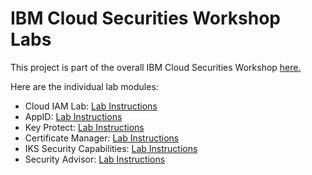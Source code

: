 # IBM Cloud Securities Workshop Labs

This project is part of the overall IBM Cloud Securities Workshop [here.](https://github.com/ibm-cloud-architecture/ibm-security-workshop)

Here are the individual lab modules:

* Cloud IAM Lab: [Lab Instructions](./CloudIAM/README.md)
* AppID: [Lab Instructions](./AppID/README.md)
* Key Protect: [Lab Instructions](./KeyProtect/README.md)
* Certificate Manager: [Lab Instructions](./CertificateManager/README.md)
* IKS Security Capabilities: [Lab Instructions](./IKSSecurityCapabilities/README.md)
* Security Advisor: [Lab Instructions](./SecurityAdvisor/README.md)


